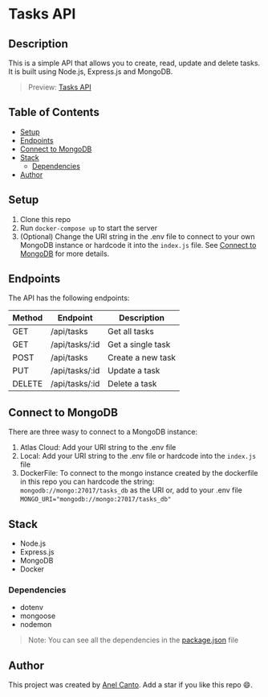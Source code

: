 # Tasks API

## Description

This is a simple API that allows you to create, read, update and delete tasks. It is built using Node.js, Express.js and MongoDB.

> Preview: [Tasks API](https://web-production-8d7a.up.railway.app/api/tasks)


## Table of Contents
- [Setup](#setup)
- [Endpoints](#endpoints)
- [Connect to MongoDB](#connect-to-mongodb)
- [Stack](#stack)
    - [Dependencies](#dependencies)
- [Author](#author)


## Setup
1. Clone this repo
2. Run `docker-compose up` to start the server
3. (Optional) Change the URI string in the .env file to connect to your own MongoDB instance or hardcode it into the `index.js` file. See [Connect to MongoDB](#connect-to-mongodb) for more details.


## Endpoints
The API has the following endpoints:

| Method | Endpoint | Description |
| ------ | -------- | ----------- |
| GET | /api/tasks | Get all tasks |
| GET | /api/tasks/:id | Get a single task |
| POST | /api/tasks | Create a new task |
| PUT | /api/tasks/:id | Update a task |
| DELETE | /api/tasks/:id | Delete a task |


## Connect to MongoDB

There are three wasy to connect to a MongoDB instance:

1. Atlas Cloud: Add your URI string to the .env file
2. Local: Add your URI string to the .env file or hardcode into the `index.js` file
3. DockerFile: To connect to the mongo instance created by the dockerfile in this repo you can hardcode the string:
   `mongodb://mongo:27017/tasks_db` as the URI or,
   add to your .env file `MONGO_URI="mongodb://mongo:27017/tasks_db"`

## Stack

- Node.js
- Express.js
- MongoDB
- Docker

### Dependencies

- dotenv
- mongoose
- nodemon

> Note: You can see all the dependencies in the [package.json](./package.json) file

## Author

This project was created by [Anel Canto](https://github.com/anelcanto). Add a star if you like this repo :smile:. 
